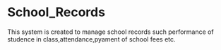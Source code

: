 # School_Records
This system is created to manage school records such performance of studence in class,attendance,pyament of school fees etc.
